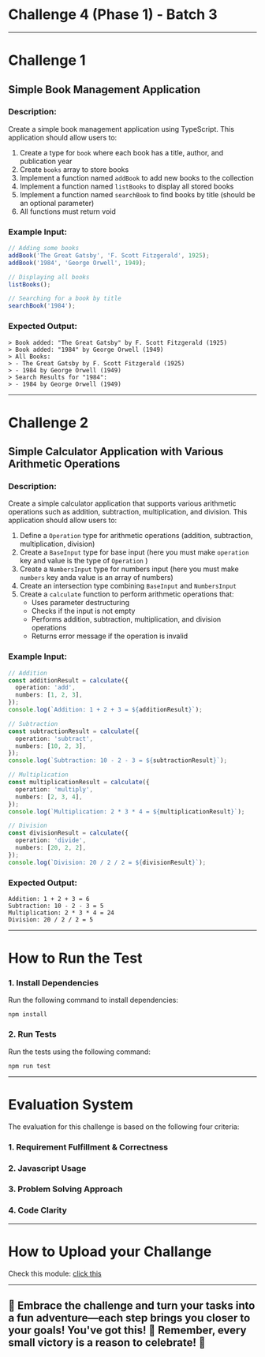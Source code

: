 # Challenge 4 (Phase 1) - Batch 3

---

# Challenge 1

## Simple Book Management Application

### **Description:**

Create a simple book management application using TypeScript. This application should allow users to:

1. Create a type for `book` where each book has a title, author, and publication year
2. Create `books` array to store books
3. Implement a function named `addBook` to add new books to the collection
4. Implement a function named `listBooks` to display all stored books
5. Implement a function named `searchBook` to find books by title (should be an optional parameter)
6. All functions must return void

### **Example Input:**

```typescript
// Adding some books
addBook('The Great Gatsby', 'F. Scott Fitzgerald', 1925);
addBook('1984', 'George Orwell', 1949);

// Displaying all books
listBooks();

// Searching for a book by title
searchBook('1984');
```

### **Expected Output:**

```
> Book added: "The Great Gatsby" by F. Scott Fitzgerald (1925)
> Book added: "1984" by George Orwell (1949)
> All Books:
> - The Great Gatsby by F. Scott Fitzgerald (1925)
> - 1984 by George Orwell (1949)
> Search Results for "1984":
> - 1984 by George Orwell (1949)
```

---

# Challenge 2

## Simple Calculator Application with Various Arithmetic Operations

### **Description:**

Create a simple calculator application that supports various arithmetic operations such as addition, subtraction, multiplication, and division. This application should allow users to:

1. Define a `Operation` type for arithmetic operations (addition, subtraction, multiplication, division)
2. Create a `BaseInput` type for base input (here you must make `operation` key and value is the type of `Operation` )
3. Create a `NumbersInput` type for numbers input (here you must make `numbers` key anda value is an array of numbers)
4. Create an intersection type combining `BaseInput` and `NumbersInput`
5. Create a `calculate` function to perform arithmetic operations that:
   - Uses parameter destructuring
   - Checks if the input is not empty
   - Performs addition, subtraction, multiplication, and division operations
   - Returns error message if the operation is invalid

### **Example Input:**

```typescript
// Addition
const additionResult = calculate({
  operation: 'add',
  numbers: [1, 2, 3],
});
console.log(`Addition: 1 + 2 + 3 = ${additionResult}`);

// Subtraction
const subtractionResult = calculate({
  operation: 'subtract',
  numbers: [10, 2, 3],
});
console.log(`Subtraction: 10 - 2 - 3 = ${subtractionResult}`);

// Multiplication
const multiplicationResult = calculate({
  operation: 'multiply',
  numbers: [2, 3, 4],
});
console.log(`Multiplication: 2 * 3 * 4 = ${multiplicationResult}`);

// Division
const divisionResult = calculate({
  operation: 'divide',
  numbers: [20, 2, 2],
});
console.log(`Division: 20 / 2 / 2 = ${divisionResult}`);
```

### **Expected Output:**

```
Addition: 1 + 2 + 3 = 6
Subtraction: 10 - 2 - 3 = 5
Multiplication: 2 * 3 * 4 = 24
Division: 20 / 2 / 2 = 5
```

---

# How to Run the Test

### 1. Install Dependencies

Run the following command to install dependencies:

```
npm install
```

### 2. Run Tests

Run the tests using the following command:

```
npm run test
```

---

# Evaluation System

The evaluation for this challenge is based on the following four criteria:

### 1. Requirement Fulfillment & Correctness

### 2. Javascript Usage

### 3. Problem Solving Approach

### 4. Code Clarity

---

# How to Upload your Challange

Check this module: [click this](https://orchid-clematis-3e4.notion.site/Panduan-Penggunaan-Git-Untuk-Upload-Assignment-e2d80a19b3684f5d8f1a4209dcf85445?pvs=73)

---

## 🎉 Embrace the challenge and turn your tasks into a fun adventure—each step brings you closer to your goals! You've got this! 🚀 Remember, every small victory is a reason to celebrate! 🎈
